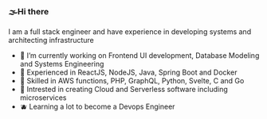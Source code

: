### 🌫️Hi there 

I am a full stack engineer and have experience in developing systems and architecting infrastructure


- 🍄 I’m currently working on Frontend UI development, Database Modeling and Systems Engineering
- 🍋 Experienced in ReactJS, NodeJS, Java, Spring Boot and Docker
- 🧪 Skilled in AWS functions, PHP, GraphQL, Python, Svelte, C and Go
- 🧊 Intrested in creating Cloud and Serverless software including microservices
- 🫐 Learning a lot to become a Devops Engineer
